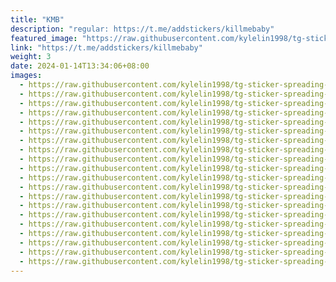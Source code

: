 ```yaml
---
title: "KMB"
description: "regular: https://t.me/addstickers/killmebaby"
featured_image: "https://raw.githubusercontent.com/kylelin1998/tg-sticker-spreading-worldwide-images/main/img/22ece280-8f70-4167-95f7-0b472ef05ed9.jpg"
link: "https://t.me/addstickers/killmebaby"
weight: 3
date: 2024-01-14T13:34:06+08:00
images:
  - https://raw.githubusercontent.com/kylelin1998/tg-sticker-spreading-worldwide-images/main/img/22ece280-8f70-4167-95f7-0b472ef05ed9.jpg
  - https://raw.githubusercontent.com/kylelin1998/tg-sticker-spreading-worldwide-images/main/img/71a5ec9e-74e7-469b-ba66-e45b41487411.jpg
  - https://raw.githubusercontent.com/kylelin1998/tg-sticker-spreading-worldwide-images/main/img/213221d0-0ab6-471c-a98b-ed5beca3d0ca.jpg
  - https://raw.githubusercontent.com/kylelin1998/tg-sticker-spreading-worldwide-images/main/img/efcb436d-2c74-4161-bfd7-f32e86567165.jpg
  - https://raw.githubusercontent.com/kylelin1998/tg-sticker-spreading-worldwide-images/main/img/dc9a4149-a8d5-4d04-94c3-98848572de32.jpg
  - https://raw.githubusercontent.com/kylelin1998/tg-sticker-spreading-worldwide-images/main/img/2890876d-34d3-4438-9a7f-1724cbff95fd.jpg
  - https://raw.githubusercontent.com/kylelin1998/tg-sticker-spreading-worldwide-images/main/img/e1175f85-cefe-4fa5-9f71-9aa3086a653f.jpg
  - https://raw.githubusercontent.com/kylelin1998/tg-sticker-spreading-worldwide-images/main/img/85688dbc-243f-4e16-a041-4193fefd3bd7.jpg
  - https://raw.githubusercontent.com/kylelin1998/tg-sticker-spreading-worldwide-images/main/img/f259e131-9cea-4134-93b0-565cb3138e9f.jpg
  - https://raw.githubusercontent.com/kylelin1998/tg-sticker-spreading-worldwide-images/main/img/1a946753-080e-4c2d-b462-6636b222d5b1.jpg
  - https://raw.githubusercontent.com/kylelin1998/tg-sticker-spreading-worldwide-images/main/img/d7645716-8553-41b9-8fc7-f23fb56bd9b3.jpg
  - https://raw.githubusercontent.com/kylelin1998/tg-sticker-spreading-worldwide-images/main/img/1b3e6744-b7b5-45de-afcb-91f0fd1dd9d5.jpg
  - https://raw.githubusercontent.com/kylelin1998/tg-sticker-spreading-worldwide-images/main/img/92039581-41aa-45ef-86a9-1329de8c5cd4.jpg
  - https://raw.githubusercontent.com/kylelin1998/tg-sticker-spreading-worldwide-images/main/img/66d60195-4825-4e3c-9dc5-a148848215b8.jpg
  - https://raw.githubusercontent.com/kylelin1998/tg-sticker-spreading-worldwide-images/main/img/04cbae1e-87c6-4c49-b7a6-d936f1e1ff16.jpg
  - https://raw.githubusercontent.com/kylelin1998/tg-sticker-spreading-worldwide-images/main/img/71727d8d-8d6f-488e-a052-ab2c95fc8059.jpg
  - https://raw.githubusercontent.com/kylelin1998/tg-sticker-spreading-worldwide-images/main/img/a3098c17-e979-4325-b40f-1418f3624131.jpg
  - https://raw.githubusercontent.com/kylelin1998/tg-sticker-spreading-worldwide-images/main/img/d7569e4f-a40e-41f6-8cc7-95557115bbbe.jpg
  - https://raw.githubusercontent.com/kylelin1998/tg-sticker-spreading-worldwide-images/main/img/eb2e7ce9-7cef-477e-96c6-982531db4d87.jpg
  - https://raw.githubusercontent.com/kylelin1998/tg-sticker-spreading-worldwide-images/main/img/a40976a8-c5af-4eeb-b883-2056db07084f.jpg
---
```

